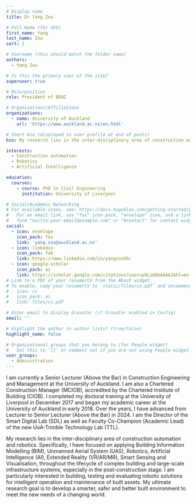 ```yaml
---
# Display name
title: Dr Yang Zou

# Full Name (for SEO)
first_name: Yang
last_name: Zou
sort: 1

# Username (this should match the folder name)
authors:
  - Yang Zou

# Is this the primary user of the site?
superuser: true

# Role/position
role: President of BENZ

# Organizations/Affiliations
organizations:
  - name: University of Auckland
    url: 'https://www.auckland.ac.nz/en.html'

# Short bio (displayed in user profile at end of posts)
bio: My research lies in the inter-disciplinary area of construction automation and robotics.

interests:
  - Construction automation
  - Robotics
  - Artificial Intelligence

education:
  courses:
    - course: PhD in Civil Engineering
      institution: University of Liverpool

# Social/Academic Networking
# For available icons, see: https://docs.hugoblox.com/getting-started/page-builder/#icons
#   For an email link, use "fas" icon pack, "envelope" icon, and a link in the
#   form "mailto:your-email@example.com" or "#contact" for contact widget.
social:
  - icon: envelope
    icon_pack: fas
    link: 'yang.zou@auckland.ac.nz'
  - icon: linkedin
    icon_pack: fab
    link: https://www.linkedin.com/in/yangzou89/
  - icon: google-scholar
    icon_pack: ai
    link: https://scholar.google.com/citations?user=pOLzOOkAAAAJ&hl=en
# Link to a PDF of your resume/CV from the About widget.
# To enable, copy your resume/CV to `static/files/cv.pdf` and uncomment the lines below.
# - icon: cv
#   icon_pack: ai
#   link: files/cv.pdf

# Enter email to display Gravatar (if Gravatar enabled in Config)
email: ''

# Highlight the author in author lists? (true/false)
highlight_name: false

# Organizational groups that you belong to (for People widget)
#   Set this to `[]` or comment out if you are not using People widget.
user_groups:
  - Administration
---
```


I am currently a Senior Lecturer (Above the Bar) in Construction Engineering and Management at the University of Auckland. I am also a Chartered Construction Manager (MCIOB), accredited by the Chartered Institute of Building (CIOB). I completed my doctoral training at the University of Liverpool in December 2017 and began my academic career at the University of Auckland in early 2018. Over the years, I have advanced from Lecturer to Senior Lecturer (Above the Bar) in 2024. I am the Director of the Smart Digital Lab (SDL) as well as Faculty Co-Champion (Academic Lead) of the new UoA-Trimble Technology Lab (TTL).

My research lies in the inter-disciplinary area of construction automation and robotics. Specifically, I have focused on applying Building Information Modelling (BIM), Unmanned Aerial System (UAS), Robotics, Artificial Intelligence (AI), Extended Reality (VR/AR/MR), Smart Sensing and Visualisation, throughout the lifecycle of complex building and large-scale infrastructure systems, especially in the post-construction stage. I am particularly interested in building, testing and evaluating robotic solutions for intelligent operation and maintenance of built assets. My ultimate research goal is to develop a smarter, safer and better built environment to meet the new needs of a changing world.
